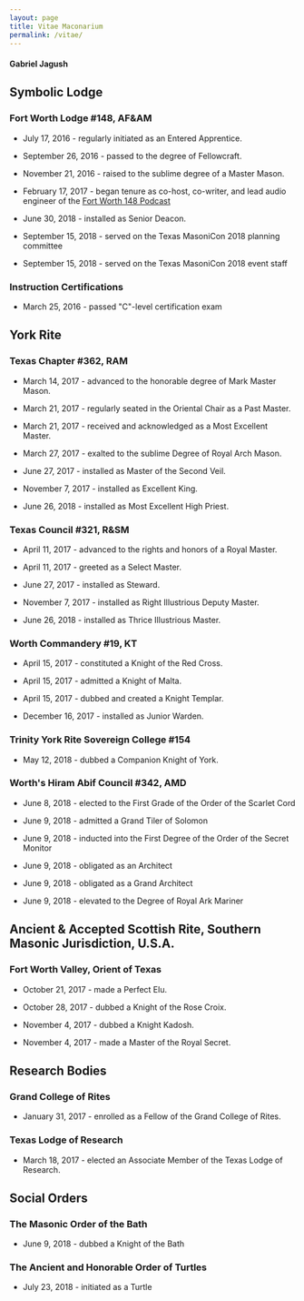 ```yaml
---
layout: page
title: Vitae Maconarium
permalink: /vitae/
---
```


#### Gabriel Jagush

## Symbolic Lodge 

### Fort Worth Lodge #148, AF&AM

* July 17, 2016 - regularly initiated as an Entered Apprentice.

* September 26, 2016 - passed to the degree of Fellowcraft.

* November 21, 2016 - raised to the sublime degree of a Master Mason.

* February 17, 2017 - began tenure as co-host, co-writer, and lead audio engineer of the [Fort Worth 148 Podcast](https://www.google.com/search?q=fort+worth+148+podcast)

* June 30, 2018 - installed as Senior Deacon.

* September 15, 2018 - served on the Texas MasoniCon 2018 planning committee

* September 15, 2018 - served on the Texas MasoniCon 2018 event staff

### Instruction Certifications

* March 25, 2016 - passed "C"-level certification exam

## York Rite

### Texas Chapter #362, RAM

* March 14, 2017 - advanced to the honorable degree of Mark Master Mason.

* March 21, 2017 - regularly seated in the Oriental Chair as a Past Master.

* March 21, 2017 - received and acknowledged as a Most Excellent Master.

* March 27, 2017 - exalted to the sublime Degree of Royal Arch Mason.

* June 27, 2017 - installed as Master of the Second Veil.

* November 7, 2017 - installed as Excellent King.

* June 26, 2018 - installed as Most Excellent High Priest.

### Texas Council #321, R&SM

* April 11, 2017 - advanced to the rights and honors of a Royal Master.

* April 11, 2017 - greeted as a Select Master.

* June 27, 2017 - installed as Steward.

* November 7, 2017 - installed as Right Illustrious Deputy Master.

* June 26, 2018 - installed as Thrice Illustrious Master.

### Worth Commandery #19, KT

* April 15, 2017 - constituted a Knight of the Red Cross.

* April 15, 2017 - admitted a Knight of Malta.

* April 15, 2017 - dubbed and created a Knight Templar.

* December 16, 2017 - installed as Junior Warden.

### Trinity York Rite Sovereign College #154

* May 12, 2018 - dubbed a Companion Knight of York.

### Worth's Hiram Abif Council #342, AMD

* June 8, 2018 - elected to the First Grade of the Order of the Scarlet Cord

* June 9, 2018 - admitted a Grand Tiler of Solomon

* June 9, 2018 - inducted into the First Degree of the Order of the Secret Monitor

* June 9, 2018 - obligated as an Architect

* June 9, 2018 - obligated as a Grand Architect

* June 9, 2018 - elevated to the Degree of Royal Ark Mariner

## Ancient & Accepted Scottish Rite, Southern Masonic Jurisdiction, U.S.A.

### Fort Worth Valley, Orient of Texas

* October 21, 2017 - made a Perfect Elu.

* October 28, 2017 - dubbed a Knight of the Rose Croix.

* November 4, 2017 - dubbed a Knight Kadosh.

* November 4, 2017 - made a Master of the Royal Secret.

## Research Bodies

### Grand College of Rites

* January 31, 2017 - enrolled as a Fellow of the Grand College of Rites.

### Texas Lodge of Research

* March 18, 2017 - elected an Associate Member of the Texas Lodge of Research.

## Social Orders

### The Masonic Order of the Bath

* June 9, 2018 - dubbed a Knight of the Bath

### The Ancient and Honorable Order of Turtles

* July 23, 2018 - initiated as a Turtle
